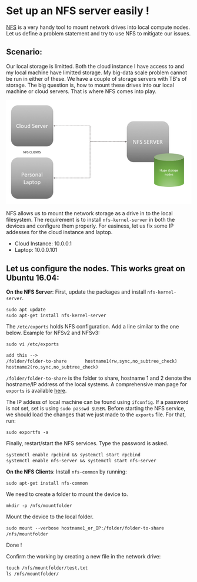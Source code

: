 # Set up an NFS server easily !

[NFS](https://help.ubuntu.com/lts/serverguide/network-file-system.html) is a very handy tool to mount network drives into local compute nodes. Let us define a problem statement and try to use NFS to mitigate our issues.

## Scenario:
Our local storage is limitted. Both the cloud instance I have access to and my local machine have limitted storage. 
My big-data scale problem cannot be run in either of these.
We have a couple of storage servers with TB's of storage. The big question is, how to mount these drives into our local machine or cloud servers. That is where NFS comes into play.


![NFS](images/Slide1.png)

NFS allows us to mount the network storage as a drive in to the local filesystem. The requirement is to install `nfs-kernel-server` in both the devices and configure them properly.
For easiness, let us fix some IP addesses for the cloud instance and laptop.

- Cloud Instance: 10.0.0.1
- Laptop: 10.0.0.101

## Let us configure the nodes. This works great on Ubuntu 16.04:

**On the NFS Server**:
First, update the packages and install `nfs-kernel-server`.
```
sudo apt update
sudo apt-get install nfs-kernel-server
```
The `/etc/exports` holds NFS configuration. Add a line similar to the one below. Example for NFSv2 and NFSv3:
```
sudo vi /etc/exports
```
```
add this -->
/folder/folder-to-share       hostname1(rw,sync,no_subtree_check) hostname2(ro,sync,no_subtree_check)
```
`/folder/folder-to-share` is the folder to share, hostname 1 and 2 denote the hostname/IP address of the local systems. A comprehensive man page for `exports` is available [here](https://linux.die.net/man/5/exports).

The IP addess of local machine can be found using `ifconfig`. If a password is not set, set is using `sudo passwd $USER`.
Before starting the NFS service, we should load the changes that we just made to the `exports` file. For that, run:
```
sudo exportfs -a
```
Finally, restart/start the NFS services. Type the password is asked.
```
systemctl enable rpcbind && systemctl start rpcbind
systemctl enable nfs-server && systemctl start nfs-server
```

**On the NFS Clients**:
Install `nfs-common` by running:
```
sudo apt-get install nfs-common
```
We need to create a folder to mount the device to.
```
mkdir -p /nfs/mountfolder
```
Mount the device to the local folder.
```
sudo mount --verbose hostname1_or_IP:/folder/folder-to-share /nfs/mountfolder
```

Done !

Confirm the working by creating a new file in the network drive:
```
touch /nfs/mountfolder/test.txt
ls /nfs/mountfolder/
```
